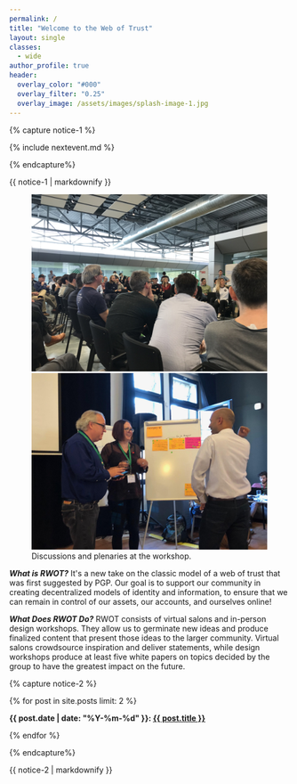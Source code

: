 ```yaml
---
permalink: /
title: "Welcome to the Web of Trust"
layout: single
classes:
  - wide
author_profile: true
header:
  overlay_color: "#000"
  overlay_filter: "0.25"
  overlay_image: /assets/images/splash-image-1.jpg
---
```


{% capture notice-1 %}

{% include nextevent.md %}
 
 {% endcapture%}

<div class="notice--info">{{ notice-1 | markdownify }}</div>

<figure class="half">
    <a href="/assets/images/rwot-fp1.jpeg"><img src="/assets/images/rwot-fp1.jpeg"></a>
    <a href="/assets/images/rwot-fp2.jpeg"><img src="/assets/images/rwot-fp2.jpeg"></a>
    <figcaption>Discussions and plenaries at the workshop.</figcaption>
</figure>

***What is RWOT?*** It's a new take on the classic model of a web of trust that was first suggested by PGP. Our goal is to support our community in creating decentralized models of identity and information, to ensure that we can remain in control of our assets, our accounts, and ourselves online!

***What Does RWOT Do?*** RWOT consists of virtual salons and in-person design workshops. They allow us to germinate new ideas and produce finalized content that present those ideas to the larger community. Virtual salons crowdsource inspiration and deliver statements, while design workshops produce at least five white papers on topics decided by the group to have the greatest impact on the future.

{% capture notice-2 %}

 {% for post in site.posts limit: 2 %}
 
  <b>{{ post.date | date: "%Y-%m-%d" }}: <a href="{{ post.url }}">{{ post.title }}</a></b><br>

{% endfor %}
  
{% endcapture%}

<div class="notice--info">{{ notice-2 | markdownify }}</div>


